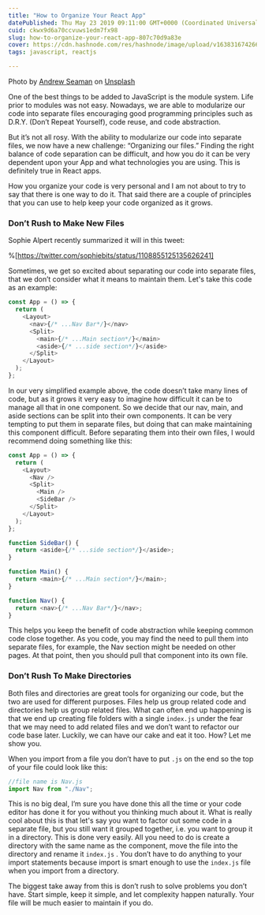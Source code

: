```yaml
---
title: "How to Organize Your React App"
datePublished: Thu May 23 2019 09:11:00 GMT+0000 (Coordinated Universal Time)
cuid: ckwx9d6a70ccvuws1edm7fx98
slug: how-to-organize-your-react-app-807c70d9a83e
cover: https://cdn.hashnode.com/res/hashnode/image/upload/v1638316742668/YoDDD934g.jpeg
tags: javascript, reactjs

---
```


Photo by [Andrew Seaman](https://unsplash.com/@amseaman?utm_source=medium&utm_medium=referral) on [Unsplash](https://unsplash.com?utm_source=medium&utm_medium=referral)

One of the best things to be added to JavaScript is the module system. Life prior to modules was not easy. Nowadays, we are able to modularize our code into separate files encouraging good programming principles such as D.R.Y. (Don’t Repeat Yourself), code reuse, and code abstraction.

But it’s not all rosy. With the ability to modularize our code into separate files, we now have a new challenge: “Organizing our files.” Finding the right balance of code separation can be difficult, and how you do it can be very dependent upon your App and what technologies you are using. This is definitely true in React apps.

How you organize your code is very personal and I am not about to try to say that there is one way to do it. That said there are a couple of principles that you can use to help keep your code organized as it grows.

### Don’t Rush to Make New Files

Sophie Alpert recently summarized it will in this tweet:

%[https://twitter.com/sophiebits/status/1108855125135626241]

Sometimes, we get so excited about separating our code into separate files, that we don’t consider what it means to maintain them. Let's take this code as an example:

```javascript
const App = () => {
  return (
    <Layout>
      <nav>{/* ...Nav Bar*/}</nav>
      <Split>
        <main>{/* ...Main section*/}</main>
        <aside>{/* ...side section*/}</aside>
      </Split>
    </Layout>
  );
};
```

In our very simplified example above, the code doesn’t take many lines of code, but as it grows it very easy to imagine how difficult it can be to manage all that in one component. So we decide that our nav, main, and aside sections can be split into their own components. It can be very tempting to put them in separate files, but doing that can make maintaining this component difficult. Before separating them into their own files, I would recommend doing something like this:

```javascript
const App = () => {
  return (
    <Layout>
      <Nav />
      <Split>
        <Main />
        <SideBar />
      </Split>
    </Layout>
  );
};

function SideBar() {
  return <aside>{/* ...side section*/}</aside>;
}

function Main() {
  return <main>{/* ...Main section*/}</main>;
}

function Nav() {
  return <nav>{/* ...Nav Bar*/}</nav>;
}
```

This helps you keep the benefit of code abstraction while keeping common code close together. As you code, you may find the need to pull them into separate files, for example, the Nav section might be needed on other pages. At that point, then you should pull that component into its own file.

### Don’t Rush To Make Directories

Both files and directories are great tools for organizing our code, but the two are used for different purposes. Files help us group related code and directories help us group related files. What can often end up happening is that we end up creating file folders with a single `index.js` under the fear that we may need to add related files and we don’t want to refactor our code base later. Luckily, we can have our cake and eat it too. How? Let me show you.

When you import from a file you don’t have to put `.js` on the end so the top of your file could look like this:

```javascript
//file name is Nav.js
import Nav from "./Nav";
```

This is no big deal, I’m sure you have done this all the time or your code editor has done it for you without you thinking much about it. What is really cool about this is that let's say you want to factor out some code in a separate file, but you still want it grouped together, i.e. you want to group it in a directory. This is done very easily. All you need to do is create a directory with the same name as the component, move the file into the directory and rename it `index.js` . You don’t have to do anything to your import statements because import is smart enough to use the `index.js` file when you import from a directory.

The biggest take away from this is don’t rush to solve problems you don’t have. Start simple, keep it simple, and let complexity happen naturally. Your file will be much easier to maintain if you do.
